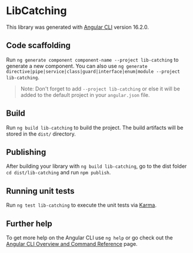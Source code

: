 # LibCatching

This library was generated with [Angular CLI](https://github.com/angular/angular-cli) version 16.2.0.

## Code scaffolding

Run `ng generate component component-name --project lib-catching` to generate a new component. You can also use `ng generate directive|pipe|service|class|guard|interface|enum|module --project lib-catching`.
> Note: Don't forget to add `--project lib-catching` or else it will be added to the default project in your `angular.json` file. 

## Build

Run `ng build lib-catching` to build the project. The build artifacts will be stored in the `dist/` directory.

## Publishing

After building your library with `ng build lib-catching`, go to the dist folder `cd dist/lib-catching` and run `npm publish`.

## Running unit tests

Run `ng test lib-catching` to execute the unit tests via [Karma](https://karma-runner.github.io).

## Further help

To get more help on the Angular CLI use `ng help` or go check out the [Angular CLI Overview and Command Reference](https://angular.io/cli) page.
